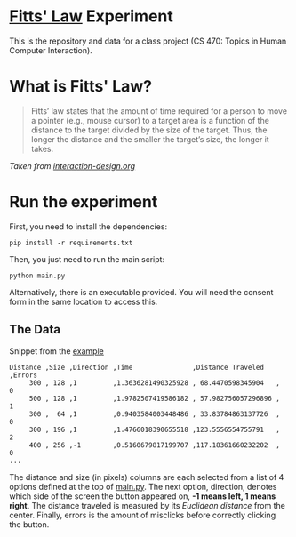 # [Fitts' Law](https://en.wikipedia.org/wiki/Fitts's_law) Experiment

This is the repository and data for a class project (CS 470: Topics in Human Computer Interaction).

# What is Fitts' Law?

> Fitts’ law states that the amount of time required for a person to move a pointer (e.g., mouse cursor) to a target area is a function of the distance to the target divided by the size of the target. Thus, the longer the distance and the smaller the target’s size, the longer it takes.

_Taken from [interaction-design.org](https://www.interaction-design.org/literature/topics/fitts-law)_

# Run the experiment

First, you need to install the dependencies:

```
pip install -r requirements.txt
```

Then, you just need to run the main script:

```
python main.py
```

Alternatively, there is an executable provided. You will need the consent form in the same location to access this.
## The Data
Snippet from the [example](./data/Example%20-%20Fitts%20Law%20Data.csv)
```csv
Distance ,Size ,Direction ,Time               ,Distance Traveled   ,Errors
     300 , 128 ,1         ,1.3636281490325928 , 68.4470598345904   ,     0
     500 , 128 ,1         ,1.9782507419586182 , 57.982756057296896 ,     1
     300 ,  64 ,1         ,0.9403584003448486 , 33.83784863137726  ,     0
     300 , 196 ,1         ,1.4766018390655518 ,123.5556554755791   ,     2
     400 , 256 ,-1        ,0.5160679817199707 ,117.18361660232202  ,     0
...
```
The distance and size (in pixels) columns are each selected from a list of 4 options defined at the top of [main.py](./main.py).
The next option, direction, denotes which side of the screen the button appeared on, **-1 means left, 1 means right**. The distance
traveled is measured by its *Euclidean distance* from the center. Finally, errors is the amount of misclicks before correctly clicking
the button.